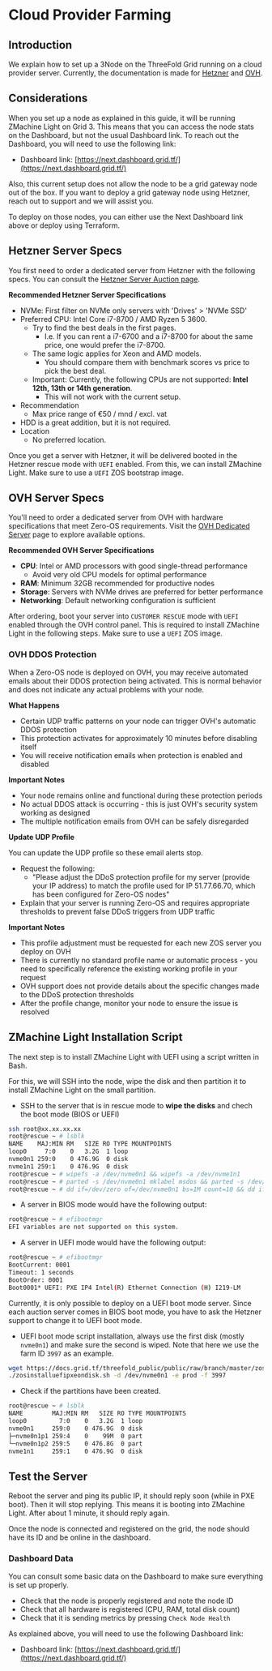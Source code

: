 # Cloud Provider Farming

## Introduction

We explain how to set up a 3Node on the ThreeFold Grid running on a cloud provider server. Currently, the documentation is made for [Hetzner](https://www.hetzner.com) and [OVH](https://www.ovhcloud.com/).

## Considerations

When you set up a node as explained in this guide, it will be running ZMachine Light on Grid 3. This means that you can access the node stats on the Dashboard, but not the usual Dashboard link. To reach out the Dashboard, you will need to use the following link:

- Dashboard link: [https://next.dashboard.grid.tf/](https://next.dashboard.grid.tf/)

Also, this current setup does not allow the node to be a grid gateway node out of the box. If you want to deploy a grid gateway node using Hetzner, reach out to support and we will assist you.

To deploy on those nodes, you can either use the Next Dashboard link above or deploy using Terraform.

## Hetzner Server Specs

You first need to order a dedicated server from Hetzner with the following specs. You can consult the [Hetzner Server Auction page](https://www.hetzner.com/sb/).

**Recommended Hetzner Server Specifications**
- NVMe: First filter on NVMe only servers with 'Drives' > 'NVMe SSD'
- Preferred CPU: Intel Core i7-8700 / AMD Ryzen 5 3600.
  - Try to find the best deals in the first pages.
    - I.e. If you can rent a i7-6700 and a i7-8700 for about the same price, one would prefer the i7-8700.
  - The same logic applies for Xeon and AMD models.
    - You should compare them with benchmark scores vs price to pick the best deal.
  - Important: Currently, the following CPUs are not supported: **Intel 12th, 13th or 14th generation**.
    - This will not work with the current setup.
- Recommendation
  - Max price range of €50 / mnd / excl. vat
- HDD is a great addition, but it is not required.
- Location
  - No preferred location.

Once you get a server with Hetzner, it will be delivered booted in the Hetzner rescue mode with `UEFI` enabled. From this, we can install ZMachine Light. Make sure to use a `UEFI` ZOS bootstrap image.

## OVH Server Specs

You'll need to order a dedicated server from OVH with hardware specifications that meet Zero-OS requirements. Visit the [OVH Dedicated Server](https://www.ovhcloud.com/en/bare-metal/prices/) page to explore available options.

**Recommended OVH Server Specifications**
- **CPU**: Intel or AMD processors with good single-thread performance
  - Avoid very old CPU models for optimal performance
- **RAM**: Minimum 32GB recommended for productive nodes
- **Storage**: Servers with NVMe drives are preferred for better performance
- **Networking**: Default networking configuration is sufficient

After ordering, boot your server into `CUSTOMER RESCUE` mode with `UEFI` enabled through the OVH control panel. This is required to install ZMachine Light in the following steps. Make sure to use a `UEFI` ZOS image.

### OVH DDOS Protection

When a Zero-OS node is deployed on OVH, you may receive automated emails about their DDOS protection being activated. This is normal behavior and does not indicate any actual problems with your node.

**What Happens**
- Certain UDP traffic patterns on your node can trigger OVH's automatic DDOS protection
- This protection activates for approximately 10 minutes before disabling itself
- You will receive notification emails when protection is enabled and disabled

**Important Notes**
- Your node remains online and functional during these protection periods
- No actual DDOS attack is occurring - this is just OVH's security system working as designed
- The multiple notification emails from OVH can be safely disregarded

**Update UDP Profile**

You can update the UDP profile so these email alerts stop.

- Request the following:
  - "Please adjust the DDoS protection profile for my server (provide your IP address) to match the profile used for IP 51.77.66.70, which has been configured for Zero-OS nodes"
- Explain that your server is running Zero-OS and requires appropriate thresholds to prevent false DDoS triggers from UDP traffic

**Important Notes**

- This profile adjustment must be requested for each new ZOS server you deploy on OVH
- There is currently no standard profile name or automatic process - you need to specifically reference the existing working profile in your request
- OVH support does not provide details about the specific changes made to the DDoS protection thresholds
- After the profile change, monitor your node to ensure the issue is resolved

## ZMachine Light Installation Script

The next step is to install ZMachine Light with UEFI using a script written in Bash.

For this, we will SSH into the node, wipe the disk and then partition it to install ZMachine Light on the small partition.

- SSH to the server that is in rescue mode to **wipe the disks** and chech the boot mode (BIOS or UEFI)
```sh
ssh root@xx.xx.xx.xx
root@rescue ~ # lsblk 
NAME    MAJ:MIN RM   SIZE RO TYPE MOUNTPOINTS
loop0     7:0    0   3.2G  1 loop 
nvme0n1 259:0    0 476.9G  0 disk 
nvme1n1 259:1    0 476.9G  0 disk
root@rescue ~ # wipefs -a /dev/nvme0n1 && wipefs -a /dev/nvme1n1
root@rescue ~ # parted -s /dev/nvme0n1 mklabel msdos && parted -s /dev/nvme1n1 mklabel msdos
root@rescue ~ # dd if=/dev/zero of=/dev/nvme0n1 bs=1M count=10 && dd if=/dev/zero of=/dev/nvme1n1 bs=1M count=10
```

- A server in BIOS mode would have the following output:
```sh
root@rescue ~ # efibootmgr 
EFI variables are not supported on this system.
```

- A server in UEFI mode would have the following output:
```sh
root@rescue ~ # efibootmgr 
BootCurrent: 0001
Timeout: 1 seconds
BootOrder: 0001
Boot0001* UEFI: PXE IP4 Intel(R) Ethernet Connection (H) I219-LM
```

Currently, it is only possible to deploy on a UEFI boot mode server. Since each auction server comes in BIOS boot mode, you have to ask the Hetzner support to change it to UEFI boot mode.

- UEFI boot mode script installation, always use the first disk (mostly `nvme0n1`) and make sure the second is wiped. Note that here we use the farm ID `3997` as an example.
```sh
wget https://docs.grid.tf/threefold_public/public/raw/branch/master/zosinstalluefipxeondisk.sh && chmod +x zosinstalluefipxeondisk.sh
./zosinstalluefipxeondisk.sh -d /dev/nvme0n1 -e prod -f 3997
```

- Check if the partitions have been created.
```sh
root@rescue ~ # lsblk 
NAME        MAJ:MIN RM   SIZE RO TYPE MOUNTPOINTS
loop0         7:0    0   3.2G  1 loop 
nvme0n1     259:0    0 476.9G  0 disk 
├─nvme0n1p1 259:4    0    99M  0 part 
└─nvme0n1p2 259:5    0 476.8G  0 part 
nvme1n1     259:1    0 476.9G  0 disk 
```

## Test the Server

Reboot the server and ping its public IP, it should reply soon (while in PXE boot). Then it will stop replying. This means it is booting into ZMachine Light. After about 1 minute, it should reply again.

Once the node is connected and registered on the grid, the node should have its ID and be online in the dashboard.

### Dashboard Data

You can consult some basic data on the Dashboard to make sure everything is set up properly.

- Check that the node is properly registered and note the node ID
- Check that all hardware is registered (CPU, RAM, total disk count)
- Check that it is sending metrics by pressing `Check Node Health`

As explained above, you will need to use the following Dashboard link:

- Dashboard link: [https://next.dashboard.grid.tf/](https://next.dashboard.grid.tf/)